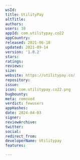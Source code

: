 ```yaml
---
wsId: 
title: UtilityPay
altTitle: 
authors: 
users: 10
appId: com.utilitypay.co22
appCountry: 
released: 2021-06-18
updated: 2021-09-14
version: '1.0.2'
stars: 
ratings: 
reviews: 
size: 
website: https://utilitypay.co/
repository: 
issue: 
icon: com.utilitypay.co22.png
bugbounty: 
meta: removed
verdict: fewusers
appHashes: 
date: 2024-04-03
signer: 
reviewArchive: 
twitter: 
social: 
redirect_from: 
developerName: Utilitypay
features: 

---
```


